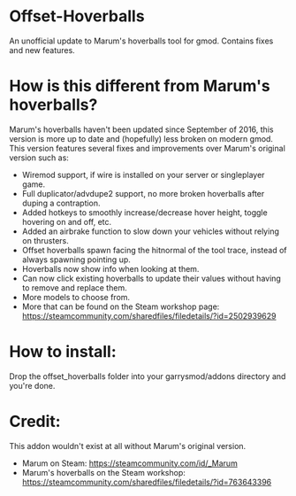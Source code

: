 # Offset-Hoverballs
An unofficial update to Marum's hoverballs tool for gmod. Contains fixes and new features.

# How is this different from Marum's hoverballs?
Marum's hoverballs haven't been updated since September of 2016, this version is more up to date and (hopefully) less broken on modern gmod.
This version features several fixes and improvements over Marum's original version such as:
- Wiremod support, if wire is installed on your server or singleplayer game.
- Full duplicator/advdupe2 support, no more broken hoverballs after duping a contraption.
- Added hotkeys to smoothly increase/decrease hover height, toggle hovering on and off, etc.
- Added an airbrake function to slow down your vehicles without relying on thrusters.
- Offset hoverballs spawn facing the hitnormal of the tool trace, instead of always spawning pointing up.
- Hoverballs now show info when looking at them.
- Can now click existing hoverballs to update their values without having to remove and replace them.
- More models to choose from.
- More that can be found on the Steam workshop page: https://steamcommunity.com/sharedfiles/filedetails/?id=2502939629

# How to install:
Drop the offset_hoverballs folder into your garrysmod/addons directory and you're done.

# Credit:
This addon wouldn't exist at all without Marum's original version.
- Marum on Steam: https://steamcommunity.com/id/_Marum
- Marum's hoverballs on the Steam workshop: https://steamcommunity.com/sharedfiles/filedetails/?id=763643396
